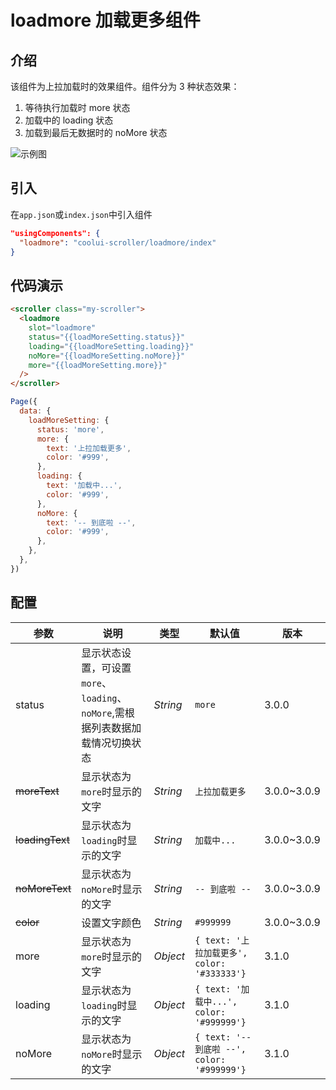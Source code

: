 # loadmore 加载更多组件

## 介绍

该组件为上拉加载时的效果组件。组件分为 3 种状态效果：

1. 等待执行加载时 more 状态
2. 加载中的 loading 状态
3. 加载到最后无数据时的 noMore 状态

<img :src="'/images/loadmore.jpg'" alt="示例图" />

## 引入

在`app.json`或`index.json`中引入组件

```json
"usingComponents": {
  "loadmore": "coolui-scroller/loadmore/index"
}
```

## 代码演示

```html
<scroller class="my-scroller">
  <loadmore
    slot="loadmore"
    status="{{loadMoreSetting.status}}"
    loading="{{loadMoreSetting.loading}}"
    noMore="{{loadMoreSetting.noMore}}"
    more="{{loadMoreSetting.more}}"
  />
</scroller>
```

```js
Page({
  data: {
    loadMoreSetting: {
      status: 'more',
      more: {
        text: '上拉加载更多',
        color: '#999',
      },
      loading: {
        text: '加载中...',
        color: '#999',
      },
      noMore: {
        text: '-- 到底啦 --',
        color: '#999',
      },
    },
  },
})
```

## 配置

| 参数            | 说明                                                                           | 类型     | 默认值                                      | 版本        |
| --------------- | ------------------------------------------------------------------------------ | -------- | ------------------------------------------- | ----------- |
| status          | 显示状态设置，可设置`more`、`loading`、`noMore`,需根据列表数据加载情况切换状态 | _String_ | `more`                                      | 3.0.0       |
| ~~moreText~~    | 显示状态为`more`时显示的文字                                                   | _String_ | `上拉加载更多`                              | 3.0.0~3.0.9 |
| ~~loadingText~~ | 显示状态为`loading`时显示的文字                                                | _String_ | `加载中...`                                 | 3.0.0~3.0.9 |
| ~~noMoreText~~  | 显示状态为`noMore`时显示的文字                                                 | _String_ | `-- 到底啦 --`                              | 3.0.0~3.0.9 |
| ~~color~~       | 设置文字颜色                                                                   | _String_ | `#999999`                                   | 3.0.0~3.0.9 |
| more            | 显示状态为`more`时显示的文字                                                   | _Object_ | `{ text: '上拉加载更多', color: '#333333'}` | 3.1.0       |
| loading         | 显示状态为`loading`时显示的文字                                                | _Object_ | `{ text: '加载中...', color: '#999999'}`    | 3.1.0       |
| noMore          | 显示状态为`noMore`时显示的文字                                                 | _Object_ | `{ text: '-- 到底啦 --', color: '#999999'}` | 3.1.0       |
